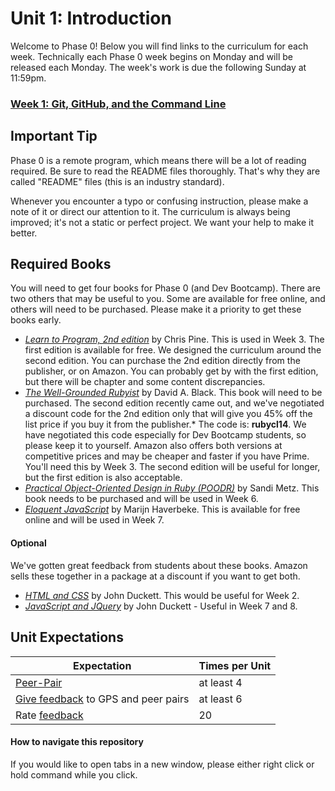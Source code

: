 # Unit 1: Introduction

Welcome to Phase 0! Below you will find links to the curriculum for each week. Technically each Phase 0 week begins on Monday and will be released each Monday. The week's work is due the following Sunday at 11:59pm.

### [Week 1: Git, GitHub, and the Command Line](week-1/README.md)
<!-- ### [Week 2: HTML and CSS](week-2/README.md)
### [Week 3: Introduction to Ruby](week-3/README.md) -->

## Important Tip
Phase 0 is a remote program, which means there will be a lot of reading required. Be sure to read the README files thoroughly. That's why they are called "README" files (this is an industry standard).

Whenever you encounter a typo or confusing instruction, please make a note of it or direct our attention to it. The curriculum is always being improved; it's not a static or perfect project. We want your help to make it better.

## Required Books
You will need to get four books for Phase 0 (and Dev Bootcamp). There are two others that may be useful to you. Some are available for free online, and others will need to be purchased. Please make it a priority to get these books early.

- *[Learn to Program, 2nd edition](https://pine.fm/LearnToProgram/)* by Chris Pine. This is used in Week 3. The first edition is available for free. We designed the curriculum around the second edition. You can purchase the 2nd edition directly from the publisher, or on Amazon. You can probably get by with the first edition, but there will be chapter and some content discrepancies.
- *[The Well-Grounded Rubyist](http://www.manning.com/black3/)* by David A. Black. This book will need to be purchased. The second edition recently came out, and we've negotiated a discount code for the 2nd edition only that will give you 45% off the list price if you buy it from the publisher.* The code is: **rubycl14**. We have negotiated this code especially for Dev Bootcamp students, so please keep it to yourself. Amazon also offers both versions at competitive prices and may be cheaper and faster if you have Prime. You'll need this by Week 3. The second edition will be useful for longer, but the first edition is also acceptable.
- *[Practical Object-Oriented Design in Ruby (POODR)](http://www.poodr.com/)* by Sandi Metz. This book needs to be purchased and will be used in Week 6.
- *[Eloquent JavaScript](http://eloquentjavascript.net/)* by Marijn Haverbeke. This is available for free online and will be used in Week 7.

#### Optional
We've gotten great feedback from students about these books. Amazon sells these together in a package at a discount if you want to get both.

- *[HTML and CSS](http://www.htmlandcssbook.com/)* by John Duckett. This would be useful for Week 2.
- *[JavaScript and JQuery](http://javascriptbook.com/)* by John Duckett - Useful in Week 7 and 8.

## Unit Expectations

Expectation | Times per Unit |
------------|----------|
[Peer-Pair](https://github.com/Devbootcamp/phase-0-handbook/blob/master/peer-pairing-sessions.md) | at least 4
[Give feedback](https://socrates.devbootcamp.com/feedback/new) to GPS and peer pairs | at least 6
Rate [feedback](https://socrates.devbootcamp.com/feedback) | 20

#### How to navigate this repository
If you would like to open tabs in a new window, please either right click or hold command while you click.
